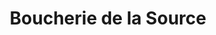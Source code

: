 ---
title: "Boucherie de la Source"
url: /ozoir-la-ferriere/boucherie-de-la-source/
shop: boucherie
---